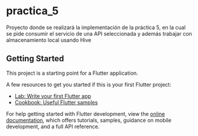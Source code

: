# practica_5

Proyecto donde se realizará la implementación de la práctica 5, en la cual se pide consumir el servicio de una API seleccionada y además trabajar con almacenamiento local usando Hive

## Getting Started

This project is a starting point for a Flutter application.

A few resources to get you started if this is your first Flutter project:

- [Lab: Write your first Flutter app](https://docs.flutter.dev/get-started/codelab)
- [Cookbook: Useful Flutter samples](https://docs.flutter.dev/cookbook)

For help getting started with Flutter development, view the
[online documentation](https://docs.flutter.dev/), which offers tutorials,
samples, guidance on mobile development, and a full API reference.

